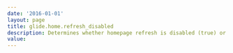 ```yaml
---
date: '2016-01-01'
layout: page
title: glide.home.refresh_disabled
description: Determines whether homepage refresh is disabled (true) or enabled (false).
value:  
---
```

